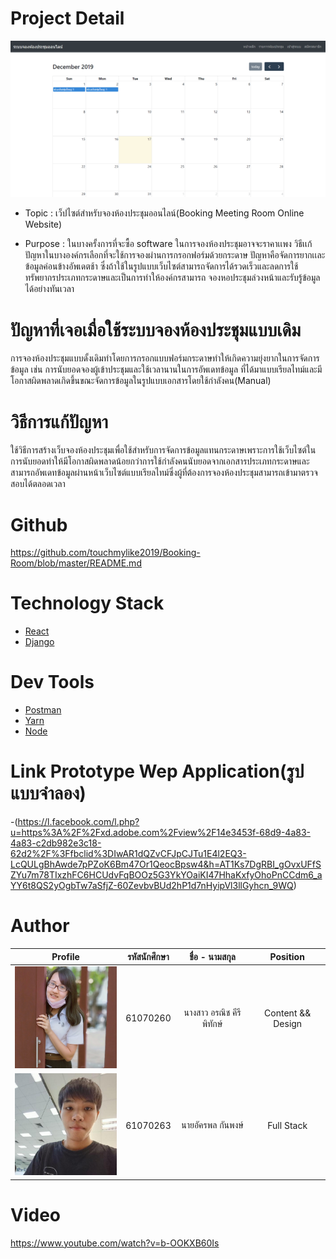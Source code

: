 # Project Detail
 <img src="./images/index.png">
 
 - Topic : เว็ปไซต์สำหรับจองห้องประชุมออนไลน์(Booking Meeting Room Online Website)
 
 - Purpose : ในบางครั้งการที่จะซื้อ software ในการจองห้องประชุมอาจจะราคาเเพง วิธีเเก้ปัญหาในบางองค์กรเลือกที่จะใช้การจองผ่านการกรอกฟอร์มด้วยกระดาษ 
 ปัญหาคือจัดการยากเเละข้อมูลค่อนข้างอัพเดตช้า ซึ่งถ้าใช้ในรูปแบบเว็บไซต์สามารถจัดการได้รวดเร็วและลดการใช้ทรัพยากรประเภทกระดาษและเป็นการทำให้องค์กรสามารถ
 จองหอประชุมล่วงหน้าและรับรู้ข้อมูลได้อย่างทันเวลา
 
# ปัญหาที่เจอเมื่อใช้ระบบจองห้องประชุมแบบเดิม
การจองห้องประชุมแบบดั้งเดิมทำโดยการกรอกแบบฟอร์มกระดาษทำให้เกิดความยุ่งยากในการจัดการข้อมูล เช่น การนับยอดจองผู้เข้าประชุมและใช้เวลานานในการอัพเดทข้อมูล
ที่ได้มาแบบเรียลไทม์และมีโอกาสผิดพลาดเกิดขึ้นขณะจัดการข้อมูลในรูปแบบเอกสารโดยใช้กำลังคน(Manual)

# วิธีการแก้ปัญหา
ใช้วิธีการสร้างเว็บจองห้องประชุมเพื่อใช้สำหรับการจัดการข้อมูลแทนกระดาษเพราะการใช้เว็บไซต์ในการนับยอดทำให้มีโอกาสผิดพลาดน้อยกว่าการใช้กำลังคนนับยอดจากเอกสารประเภทกระดาษและสามารถอัพเดทข้อมูลผ่านหน้าเว็บไซต์แบบเรียลไทม์ซึ่งผู้ที่ต้องการจองห้องประชุมสามารถเข้ามาตรวจสอบได้ตลอดเวลา

# Github 
https://github.com/touchmylike2019/Booking-Room/blob/master/README.md
 
# Technology Stack
 - [React](https://reactjs.org/)
 - [Django](https://www.djangoproject.com/)
 
# Dev Tools
 - [Postman](https://www.getpostman.com/)
 - [Yarn](https://yarnpkg.com/lang/en/)
 - [Node](https://nodejs.org/en/)
 
# Link Prototype Wep Application(รูปแบบจำลอง)
-(https://l.facebook.com/l.php?u=https%3A%2F%2Fxd.adobe.com%2Fview%2F14e3453f-68d9-4a83-4a83-c2db982e3c18-62d2%2F%3Ffbclid%3DIwAR1dQZvCFJpCJTu1E4l2EQ3-LcQULgBhAwde7pPZoK6Bm47Or1QeocBpsw4&h=AT1Ks7DgRBI_gOvxUFfSZYu7m78TIxzhFC6HCUdvFqBOOz5G3YkYOaiKI47HhaKxfyOhoPnCCdm6_aYY6t8QS2yOgbTw7aSfjZ-60ZevbvBUd2hP1d7nHyipVl3llGyhcn_9WQ)

# Author
| Profile | รหัสนักศึกษา        | ชื่อ - นามสกุล | Position |
|:---------:| :-------------: |:---------------------:| :-------------: |
| <a><img src="./images/260.png" width="200px"></a> | 61070260    | นางสาว อรณิช คีรีพิทักษ์| Content && Design |
<a><img src="./images/263.jfif" width="200px"></a> | 61070263    | นายอัครพล กันพงษ์| Full Stack

# Video 
https://www.youtube.com/watch?v=b-OOKXB60Is
